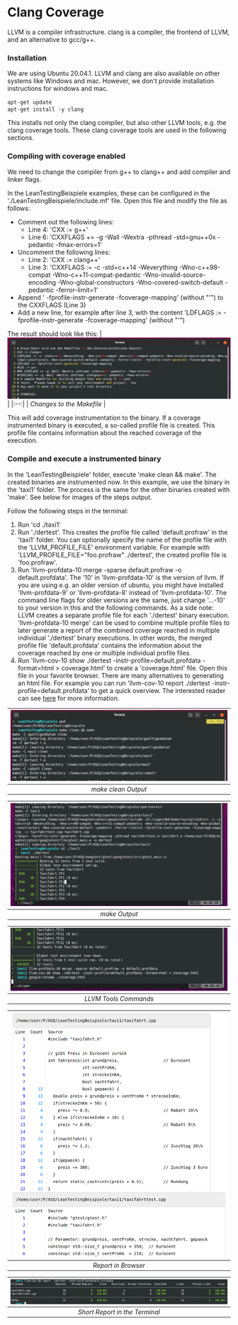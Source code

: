 # Clang Coverage

LLVM is a compiler infrastructure. clang is a compiler, the frontend of LLVM, and an alternative to gcc/g++.

### Installation 

We are using Ubuntu 20.04.1. LLVM and clang are also available on other systems like Windows and mac. However, we don't provide installation instructions for windows and mac.
~~~console
apt-get update
apt-get install -y clang
~~~

This installs not only the clang compiler, but also other LLVM tools, e.g. the clang coverage tools. These clang coverage tools are used in the following sections.

### Compiling with coverage enabled

We need to change the compiler from g++ to clang++ and add compiler and linker flags.

In the LeanTestingBeispiele examples, these can be configured in the './LeanTestingBeispiele/include.mf' file. Open this file and modify the file as follows:
- Comment out the following lines:
	- Line 4: 'CXX := g++'
	- Line 6: 'CXXFLAGS += -g -Wall -Wextra -pthread -std=gnu++0x -pedantic -fmax-errors=1'
- Uncomment the following lines:
	- Line 2: 'CXX := clang++'
	- Line 3: 'CXXFLAGS := -c -std=c++14 -Weverything  -Wno-c++98-compat -Wno-c++11-compat-pedantic -Wno-invalid-source-encoding -Wno-global-constructors -Wno-covered-switch-default -pedantic -ferror-limit=1'
- Append ' -fprofile-instr-generate -fcoverage-mapping' (without "'") to the CXXFLAGS (Line 3)
- Add a new line, for example after line 3, with the content 'LDFLAGS := -fprofile-instr-generate -fcoverage-mapping' (without "'")

The result should look like this:
| ![makefilechanges](img/makefilechanges.png) |
|:--:|
| *Changes to the Makefile* |

This will add coverage instrumentation to the binary. If a coverage instrumented binary is executed, a so-called profile file is created. This profile file contains information about the reached coverage of the execution.

### Compile and execute a instrumented binary

In the 'LeanTestingBeispiele' folder, execute 'make clean && make'. The created binaries are instrumented now. In this example, we use the binary in the 'taxi1' folder. The process is the same for the other binaries created with 'make'. See below for images of the steps output.

Follow the following steps in the terminal:
1. Run 'cd ./taxi1'
2. Run './dertest'. This creates the profile file called 'default.profraw' in the 'taxi1' folder. You can optionally specify the name of the profile file with the 'LLVM\_PROFILE\_FILE' environment variable. For example with 'LLVM\_PROFILE\_FILE="foo.profraw" ./dertest', the created profile file is 'foo.profraw'.
3. Run 'llvm-profdata-10 merge -sparse default.profraw -o default.profdata'. The '10' in 'llvm-profdata-10' is the version of llvm. If you are using e.g. an older version of ubuntu, you might have installed 'llvm-profdata-9' or 'llvm-profdata-8' instead of 'llvm-profdata-10'. The command line flags for older versions are the same, just change '...-10' to your version in this and the following commands. As a side note: LLVM creates a separate profile file for each './dertest' binary execution. 'llvm-profdata-10 merge' can be used to combine multiple profile files to later generate a report of the combined coverage reached in multiple individual './dertest' binary executions. In other words, the merged profile file 'default.profdata' contains the information about the coverage reached by one or multiple individual profile files.
4. Run 'llvm-cov-10 show ./dertest -instr-profile=default.profdata -format=html > coverage.html' to create a 'coverage.html' file. Open this file in your favorite browser. There are many alternatives to generating an html file. For example you can run 'llvm-cov-10 report ./dertest -instr-profile=default.profdata' to get a quick overview. The interested reader can see [here](https://llvm.org/docs/CommandGuide/llvm-cov.html) for more information.

| ![makeclean](img/makeclean.png "make clean output") |
|:--:|
| *make clean Output* |

| ![make](img/make.png "make output") |
|:--:|
| *make Output* |

| ![llvmtools](img/llvmtools.png "llvmtools output") |
|:--:|
| *LLVM Tools Commands* |

| ![report](img/report.png "report") |
|:--:|
| *Report in Browser* |

| ![report](img/report2.png "report2") |
|:--:|
| *Short Report in the Terminal* |
